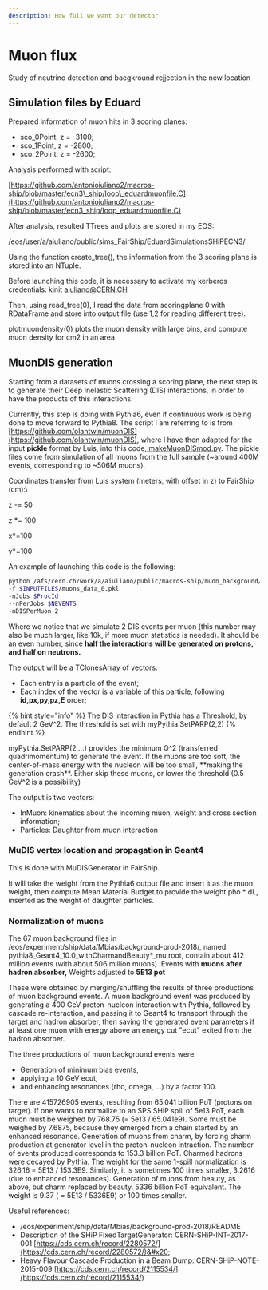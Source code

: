```yaml
---
description: How full we want our detector
---
```


# Muon flux

Study of neutrino detection and bacgkround rejjection in the new location

## Simulation files by Eduard

Prepared information of muon hits in 3 scoring planes:

* sco\_0Point, z = -3100;
* sco\_1Point,  z = -2800;
* sco\_2Point, z = -2600;

Analysis performed with script:

[https://github.com/antonioiuliano2/macros-ship/blob/master/ecn3\_ship/loop\_eduardmuonfile.C](https://github.com/antonioiuliano2/macros-ship/blob/master/ecn3_ship/loop_eduardmuonfile.C)

After analysis, resulted TTrees and plots are stored in my EOS:

/eos/user/a/aiuliano/public/sims\_FairShip/EduardSimulationsSHiPECN3/

Using the function create\_tree(), the information from the 3 scoring plane is stored into an NTuple.

Before launching this code, it is necessary to activate my kerberos credentials: kinit aiuliano@CERN.CH

Then, using read\_tree(0), I read the data from scoringplane 0 with RDataFrame and store into output file (use 1,2 for reading different tree).

plotmuondensity(0) plots the muon density with large bins, and compute muon density for cm2 in an area&#x20;

## MuonDIS generation

Starting from a datasets of muons crossing a scoring plane, the next step is to generate their Deep Inelastic Scattering (DIS) interactions, in order to have the products of this interactions.

Currently, this step is doing with Pythia6, even if continuous work is being done to move forward to Pythia8. The script I am referring to is from [https://github.com/olantwin/muonDIS](https://github.com/olantwin/muonDIS), where I have then adapted for the input **pickle** format by Luis, into this code,[ makeMuonDISmod.py](https://github.com/antonioiuliano2/macros-ship/blob/master/muon_background/makeMuonDISmod.py). The pickle files come from simulation of all muons from the full sample (\~around 400M events, corresponding to \~506M muons).

Coordinates transfer from Luis system (meters, with offset in z) to FairShip (cm):\


z -= 50

z \*= 100

x\*=100

y\*=100

An example of launching this code is the following:

```bash
python /afs/cern.ch/work/a/aiuliano/public/macros-ship/muon_background/makeMuonDISmod.py 
-f $INPUTFILES/muons_data_0.pkl 
-nJobs $ProcId 
--nPerJobs $NEVENTS 
-nDISPerMuon 2
```

&#x20;Where we notice that we simulate 2 DIS events per muon (this number may also be much larger, like 10k, if more muon statistics is needed). It should be an even number, since **half the interactions will be generated on protons, and half on neutrons.**

The output will be a TClonesArray of vectors:

* Each entry is a particle of the event;
* Each index of the vector is a variable of this particle, following **id,px,py,pz,E** order;

{% hint style="info" %}
The DIS interaction in Pythia has a Threshold, by default 2 GeV^2. The threshold is set with myPythia.SetPARP(2,2)
{% endhint %}

myPythia.SetPARP(2,...) provides the minimum Q^2 (transferred quadrimomentum) to generate the event. If the muons are too soft, the center-of-mass energy with the nucleon will be too small, \*\*making the generation crash\*\*. Either skip these muons, or lower the threshold (0.5 GeV^2 is a possibility)

The output is two vectors:

* InMuon: kinematics about the incoming muon, weight and cross section information;
* Particles: Daughter from muon interaction

### MuDIS vertex location and propagation in Geant4

This is done with MuDISGenerator in FairShip.

It will take the weight from the Pythia6 output file and insert it as the muon weight, then compute Mean Material Budget to provide the weight pho \* dL, inserted as the weight of daughter particles.

### Normalization of muons

The 67 muon background files in /eos/experiment/ship/data/Mbias/background-prod-2018/, named pythia8\_Geant4\_10.0\_withCharmandBeauty\*\_mu.root, contain about 412 million events (with about 506 million muons).  Events with **muons after hadron absorber,** Weights adjusted to **5E13 pot**

These were obtained by merging/shuffling the results of three productions of muon background events. A muon background event was produced by generating a 400 GeV proton-nucleon interaction with Pythia, followed by cascade re-interaction, and passing it to Geant4 to transport through the target and hadron absorber, then saving the generated event parameters if at least one muon with energy above an energy cut "ecut" exited from the hadron absorber.

&#x20;The three productions of muon background events were:&#x20;

* Generation of minimum bias events,&#x20;
* applying a 10 GeV ecut,&#x20;
* and enhancing resonances (rho, omega, ...) by a factor 100.&#x20;

There are 415726905 events, resulting from 65.041 billion PoT (protons on target). If one wants to normalize to an SPS SHiP spill of 5e13 PoT, each muon must be weighed by 768.75 (= 5e13 / 65.041e9). Some must be weighed by 7.6875, because they emerged from a chain started by an enhanced resonance. Generation of muons from charm, by forcing charm production at generator level in the proton-nucleon intraction. The number of events produced corresponds to 153.3 billion PoT. Charmed hadrons were decayed by Pythia. The weight for the same 1-spill normalization is 326.16 = 5E13 / 153.3E9. Similarly, it is sometimes 100 times smaller, 3.2616 (due to enhanced resonances). Generation of muons from beauty, as above, but charm replaced by beauty. 5336 billion PoT equivalent. The weight is 9.37 ( = 5E13 / 5336E9) or 100 times smaller.

Useful references:&#x20;

* /eos/experiment/ship/data/Mbias/background-prod-2018/README&#x20;
* Description of the SHiP FixedTargetGenerator: CERN-SHiP-INT-2017-001 [https://cds.cern.ch/record/2280572/](https://cds.cern.ch/record/2280572/)&#x20;
* Heavy Flavour Cascade Production in a Beam Dump: CERN-SHiP-NOTE-2015-009 [https://cds.cern.ch/record/2115534/](https://cds.cern.ch/record/2115534/)

